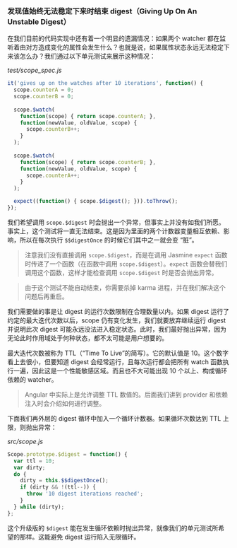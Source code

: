 ### 发现值始终无法稳定下来时结束 digest（Giving Up On An Unstable Digest）

在我们目前的代码实现中还有着一个明显的遗漏情况：如果两个 watcher 都在监听着由对方造成变化的属性会发生什么？也就是说，如果属性状态永远无法稳定下来该怎么办？我们通过以下单元测试来展示这种情况：

_test/scope_spec.js_

```js
it('gives up on the watches after 10 iterations', function() {
  scope.counterA = 0;
  scope.counterB = 0;
  
  scope.$watch(
    function(scope) { return scope.counterA; },
    function(newValue, oldValue, scope) {
      scope.counterB++;
    }
  );
  
  scope.$watch(
    function(scope) { return scope.counterB; },
    function(newValue, oldValue, scope) {
      scope.counterA++;
    }
  );

  expect((function() { scope.$digest(); })).toThrow();
});
```

我们希望调用 `scope.$digest` 时会抛出一个异常，但事实上并没有如我们所愿。事实上，这个测试将一直无法结束。这是因为里面的两个计数器变量相互依赖、影响，所以在每次执行 `$$digestOnce` 的时候它们其中之一就会变 “脏”。

> 注意我们没有直接调用 `scope.$digest`，而是在调用 Jasmine `expect` 函数时传递了一个函数（在函数中调用 `scope.$digest`）。`expect` 函数会替我们调用这个函数，这样才能检查调用 `scope.$digest` 时是否会抛出异常。

> 由于这个测试不能自动结束，你需要杀掉 karma 进程，并在我们解决这个问题后再重启。

我们需要做的事是让 digest 的运行次数限制在合理数量以内。如果 digest 运行了约定的最大迭代次数以后，scope 仍有变化发生，我们就要放弃继续运行 digest 并说明此次 digest 可能永远没法进入稳定状态。此时，我们最好抛出异常，因为无论此时作用域处于何种状态，都不太可能是用户想要的。

最大迭代次数被称为 TTL（“Time To Live”的简写）。它的默认值是 10。这个数字看上去很小，但要知道 digest 会经常运行，且每次运行都会把所有 watch 函数执行一遍，因此这是一个性能敏感区域。而且也不大可能出现 10 个以上、构成循环依赖的 watcher。

> Angular 中实际上是允许调整 TTL 数值的。后面我们讲到 provider 和依赖注入时会介绍如何进行调整。

下面我们再外层的 digest 循环中加入一个循环计数器。如果循环次数达到 TTL 上限，则抛出异常：

_src/scope.js_

```js
Scope.prototype.$digest = function() {
  var ttl = 10;
  var dirty;
  do {
    dirty = this.$$digestOnce();
    if (dirty && !(ttl--)) {
      throw '10 digest iterations reached';
    }
  } while (dirty);
};
```

这个升级版的 `$digest` 能在发生循环依赖时抛出异常，就像我们的单元测试所希望的那样。这能避免 digest 运行陷入无限循环。 